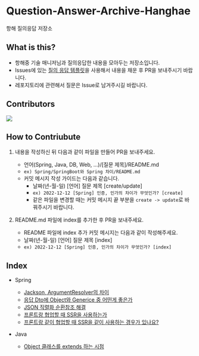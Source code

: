 # Question-Answer-Archive-Hanghae
항해 질의응답 저장소

## What is this?
- 항해중 기술 매니저님과 질의응답한 내용을 모아두는 저장소입니다.
- Issues에 있는 [질의 응답 템플릿](https://github.com/yanJuicy/Question-Answer-Archive-Hanghae/issues/2)을 사용해서 내용을 채운 후 PR을 보내주시기 바랍니다.
- 레포지토리에 관련해서 질문은 Issue로 남겨주시길 바랍니다.

## Contributors
<a href="https://github.com/yanJuicy/Question-Answer-Archive-Hanghae/graphs/contributors">
  <img src="https://contrib.rocks/image?repo=yanJuicy/Question-Answer-Archive-Hanghae" />
</a>


## How to Contriubute
1. 내용을 작성하신 뒤 다음과 같이 파일을 만들어 PR을 보내주세요.
    - 언어(Spring, Java, DB, Web, ...)/[질문 제목]/README.md
    - `ex) Spring/SpringBoot와 Spring 차이/README.md`
    - 커밋 메시지 작성 가이드는 다음과 같습니다.
      - 날짜(년-월-일) [언어] 질문 제목 [create/update]
      - `ex) 2022-12-12 [Spring] 인증, 인가의 차이가 무엇인가? [create]`
      - 같은 파일을 변경할 때는 커밋 메시지 끝 부분을 `create -> update`로 바꿔주시기 바랍니다.

2. README.md 파일에 index를 추가한 후 PR을 보내주세요.
    - README 파일에 index 추가 커밋 메시지는 다음과 같이 작성해주세요.
    - 날짜(년-월-일) [언어] 질문 제목 [index]
    - `ex) 2022-12-12 [Spring] 인증, 인가의 차이가 무엇인가? [index]`


## Index
- Spring
  - [Jackson, ArgumentResolver의 차이](https://github.com/yanJuicy/Question-Answer-Archive-Hanghae/tree/main/Spring/Jackson%EA%B3%BC%20ArgumentReolver%EC%9D%98%20%EC%B0%A8%EC%9D%B4)
  - [응답 Dto에 Object와 Generice 중 어떤게 좋은가](https://github.com/yanJuicy/Question-Answer-Archive-Hanghae/tree/main/Spring/%EC%9D%91%EB%8B%B5%20Dto%EC%97%90%20Object%EC%99%80%20Generice%20%EC%A4%91%20%EC%96%B4%EB%96%A4%EA%B2%8C%20%EC%A2%8B%EC%9D%80%EA%B0%80)
  - [JSON 직렬화 순환참조 해결](https://github.com/yanJuicy/Question-Answer-Archive-Hanghae/tree/main/Spring/JSON%20%EC%A7%81%EB%A0%AC%ED%99%94%20%EC%B0%B8%EC%A1%B0%EC%88%9C%ED%99%98%20%ED%95%B4%EA%B2%B0)
  - [프론트랑 협업할 때 SSR을 사용하는가](https://github.com/yanJuicy/Question-Answer-Archive-Hanghae/tree/main/Spring/%ED%94%84%EB%A1%A0%ED%8A%B8%EB%9E%91%20%ED%98%91%EC%97%85%ED%95%A0%20%EB%95%8C%20SSR%EC%9D%84%20%EC%82%AC%EC%9A%A9%ED%95%98%EB%8A%94%EA%B0%80)
  - [프론트랑 같이 협업할 때 SSR을 같이 사용하는 경우가 있나요?](https://github.com/yanJuicy/Question-Answer-Archive-Hanghae/tree/main/Spring/%ED%94%84%EB%A1%A0%ED%8A%B8%EB%9E%91%20%ED%98%91%EC%97%85%20%ED%95%A0%EB%95%8C%EB%8F%84%20SSR%EC%9D%84%20%EC%93%B0%EB%8A%94%EA%B0%80%3F)


- Java
  - [Object 클래스를 extends 하는 시점](https://github.com/yanJuicy/Question-Answer-Archive-Hanghae/blob/main/Java/Object%20%ED%81%B4%EB%9E%98%EC%8A%A4%20extends%20%EC%8B%9C%EC%A0%90/README.md)
